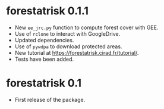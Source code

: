 # forestatrisk 0.1.1

* New `ee_jrc.py` function to compute forest cover with GEE.
* Use of `rclone` to interact with GoogleDrive.
* Updated dependencies.
* Use of `pywdpa` to download protected areas. 
* New tutorial at <https://forestatrisk.cirad.fr/tutorial/>.
* Tests have been added.

# forestatrisk 0.1

* First release of the package.
